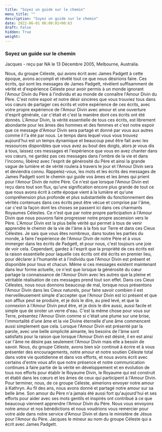 ```yaml
---
title: "Soyez un guide sur le chemin"
menu_title: ""
description: "Soyez un guide sur le chemin"
date: 2022-06-01 06:00:01+00:63
draft: False
hidden: True
weight:
---
```

### Soyez un guide sur le chemin

Jacques - reçu par NA le 13 Décembre 2005, Melbourne, Australia.

Nous, du groupe Céleste, qui avons écrit avec James Padgett à cette époque, avons accompli et révélé tout ce que nous désirions faire. Ces écrits, qui sont les messages de James Padgett, révèlent suffisamment de vérité et d'expérience Céleste pour avoir permis à un monde ignorant l'Amour Divin du Père à l'individu et au monde de connaître l'Amour Divin du Père. C'est notre espoir et notre désir sincères que vous trouviez tous dans vos cœurs de partager ces écrits et votre expérience de ces écrits, avec votre propre expérience de l'Amour Divin avec amour et une ouverture d'esprit générale, car c'était et c'est la manière dont ces écrits ont été donnés. L'Amour Divin, la vérité essentielle de tous ces écrits, est librement abondante pour les âmes des hommes et des femmes et c'est notre espoir que ce message d'Amour Divin sera partagé et donné par vous aux autres comme il l'a été par nous. Le temps dans lequel vous vous trouvez aujourd'hui est un temps dynamique et beaucoup peut être fait avec les ressources disponibles que vous avez au bout des doigts, alors je vous dis à tous, laissez ces messages et l'expérience que vous en avez chanter dans vos cœurs, ne gardez pas ces messages dans l'ombre de la vie et dans l'inconnu, libérez avec l'esprit de générosité du Père et ainsi la grande vague de lumière et de vérité roulera à travers le jour et l'Amour Divin sera et deviendra connu.
Rappelez-vous, les mots et les écrits des messages de James Padgett sont le chemin qui guide vos âmes et les âmes qui prient pour l'Amour Divin de notre Père. Ce n'est que lorsque l'Amour Divin est reçu dans tout son flux, qu'une signification encore plus grande de tout ce que nous avons écrit à cette époque vient à la lumière et qu'une compréhension plus profonde et plus substantielle du fonctionnement des vérités contenues dans ces écrits peut être vécue et comprise par l'âme, car c'est la façon dont les choses se passent ici dans ces charmants Royaumes Célestes. Ce n'est que par notre propre participation à l'Amour Divin que nous pouvons faire progresser notre propre ascension vers le Père. L'Amour Divin est la plus belle vérité qui permet à tous de venir apprendre le chemin de la vie de l'âme à la fois sur Terre et dans ces Cieux Célestes. Je sais que vous êtes nombreux, dans toutes les parties du monde, à faire l'expérience de l'Amour Divin de notre Père et à vous immerger dans les écrits de Padgett, et pour nous, c'est toujours une joie de voir cela. Cependant, gardez à l'esprit que la propriété de ces écrits est la raison essentielle pour laquelle ces écrits ont été écrits en premier lieu, pour déclarer à l'humanité et à l'individu que l'Amour Divin est présent et disponible pour tous et chacun. Même si ces messages existent maintenant dans leur forme actuelle, ce n'est que lorsque la générosité du cœur partage la connaissance de l'Amour Divin avec les autres que la pleine et véritable réalisation de ces messages prend tout son effet.
Dans ces Cieux Célestes, nous nous donnons beaucoup de mal, lorsque nous présentons l'Amour Divin dans les Cieux naturels, pour faire savoir combien il est merveilleusement simple d'accepter que l'Amour Divin est ici présent et que son afflux peut se produire, et je dois le dire, au pied levé, et que la connexion à l'Amour Divin peut être, et je dois le dire aussi, aussi facile et simple que de siroter un verre d'eau. C'est la même chose pour vous sur Terre, présentez l'Amour Divin comme si c'était une plume sur une brise, l'immortalité d'une âme et la vie Divine éternelle d'une âme commencent aussi simplement que cela. Lorsque l'Amour Divin est présenté par la parole, avec une belle simplicité aimante, les besoins de l'âme sont satisfaits pour la raison que lorsque l'Amour Divin est désiré, il en est ainsi car l'âme ne désire pas seulement l'Amour Divin mais elle a besoin de savoir.
Nous, du groupe Céleste, avons bien sûr continué à écrire et à vous présenter des encouragements, notre amour et notre soutien Céleste total dans votre vie quotidienne et dans vos efforts, et nous avons écrit avec certains d'entre vous afin que notre présence et notre communication continues à faire partie de la vérité en développement et en évolution de tous nos efforts pour établir le Royaume Divin, le Royaume qui est construit et établi dans les cœurs et les âmes de ceux qui participent à l'Amour Divin.
Pour terminer, nous, de ce groupe Céleste, aimerions envoyer notre amour à Kathryn. Au fil des ans, nous avons donné et partagé notre amour sur sa belle âme. Son amour du Père n'a jamais été aussi fort qu'aujourd'hui et ses efforts pour aider avec ses mots gentils et inspirés ont contribué à ce que beaucoup viennent apprendre l'Amour Divin du Père. Nous vous envoyons notre amour et nos bénédictions et nous voudrions vous remercier pour votre aide dans notre service d'Amour Divin et dans le ministère de Jésus pour l'Amour du Père.
Jacques le mineur au nom du groupe Céleste qui a écrit avec James Padgett.